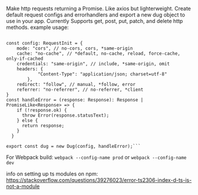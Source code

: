 Make http requests returning a Promise. Like axios but lighterweight.
Create default request configs and errorhandlers and export a new dug object to use in your app. Currently Supports get, post, put, patch, and delete http methods.
example usage:

````import { Dug } from 'dug';

const config: RequestInit = {
    mode: "cors", // no-cors, cors, *same-origin
    cache: "no-cache", // *default, no-cache, reload, force-cache, only-if-cached
    credentials: "same-origin", // include, *same-origin, omit
    headers: {
            "Content-Type": "application/json; charset=utf-8"
        },
    redirect: "follow", // manual, *follow, error
    referrer: "no-referrer", // no-referrer, *client
}
const handleError = (response: Response): Response | PromiseLike<Response> => {
    if (!response.ok) {
      throw Error(response.statusText);
    } else {
      return response;
    }
  }

export const dug = new Dug(config, handleError);```
````

For Webpack build:
`webpack --config-name prod` or `webpack --config-name dev`

info on setting up ts modules on npm: https://stackoverflow.com/questions/39276023/error-ts2306-index-d-ts-is-not-a-module
